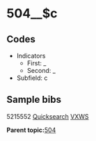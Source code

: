 # 504\_\_$c

## Codes

-   Indicators
    -   First: \_
    -   Second: \_
-   Subfield: c

## Sample bibs

5215552 [Quicksearch](https://search.library.yale.edu/catalog/5215552) [VXWS](http://prodorbis.library.yale.edu:7014/vxws/GetHoldingsService?bibId=5215552)

**Parent topic:**[504](../../tags/504/504.md)

